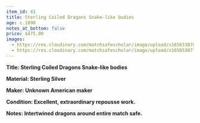 ```yaml
---
item_id: 41
title: Sterling Coiled Dragons Snake-like bodies
age: c.1890
notes_at_bottom: false
price: $475.00
images:
  - https://res.cloudinary.com/matchsafescholar/image/upload/v1656538781/2snakes3.jpg
  - https://res.cloudinary.com/matchsafescholar/image/upload/v1656538775/2snakes2.jpg
---
```

**Title:		Sterling Coiled Dragons Snake-like bodies**


**Material:	Sterling Silver**


**Maker:	        Unknown American maker**


**Condition:	Excellent, extraordinary repousse work.**


**Notes:		Intertwined dragons around entire match safe.**